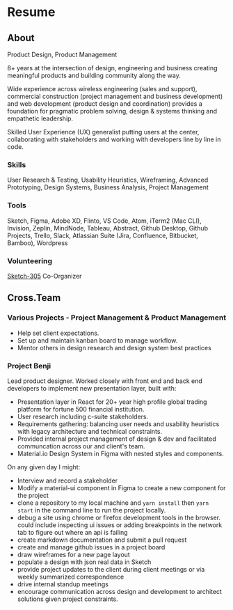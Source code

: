 # Resume

## About

Product Design, Product Management

8+ years at the intersection of design, engineering and business creating meaningful products and building community along the way.  

Wide experience across wireless engineering (sales and support), commercial construction (project management and business development) and web development (product design and coordination) provides a foundation for pragmatic problem solving, design & systems thinking and empathetic leadership.

Skilled User Experience (UX) generalist putting users at the center, collaborating with stakeholders and working with developers line by line in code.

### Skills

User Research & Testing, Usability Heuristics, Wireframing, Advanced Prototyping, Design Systems, Business Analysis, Project Management

### Tools

Sketch, Figma, Adobe XD, Flinto, VS Code, Atom, iTerm2 (Mac CLI), Invision, Zeplin, MindNode, Tableau, Abstract, Github Desktop, Github Projects, Trello, Slack, Atlassian Suite (Jira, Confluence, Bitbucket, Bamboo), Wordpress

### Volunteering

[Sketch-305](https://www.meetup.com/sketch-305/) Co-Organizer 

## Cross.Team

### Various Projects - Project Management & Product Management

- Help set client expectations.  
- Set up and maintain kanban board to manage workflow.
- Mentor others in design research and design system best practices

### Project Benji

Lead product designer. Worked closely with front end and back end developers to implement new presentation layer, built with:

- Presentation layer in React for 20+ year high profile global trading platform for fortune 500 financial institution.
- User research including c-suite stakeholders. 
- Requirements gathering: balancing user needs and usability heuristics with legacy architecture and technical constraints.
- Provided internal project management of design & dev and facilitated communcation across our and client's team.
- Material.io Design System in Figma with nested styles and components.

On any given day I might:

- Interview and record a stakeholder
- Modify a material-ui component in Figma to create a new component for the project
- clone a repository to my local machine and `yarn install` then `yarn start` in the command line to run the project locally.
- debug a site using chrome or firefox development tools in the browser.  could include inspecting ui issues or adding breakpoints in the network tab to figure out where an api is failing
- create markdown documentation and submit a pull request
- create and manage github issues in a project board 
- draw wireframes for a new page layout
- populate a design with json real data in Sketch
- provide project updates to the client during client meetings or via weekly summarized correspondence
- drive internal standup meetings
- encourage communication across design and development to architect solutions given project constraints.
